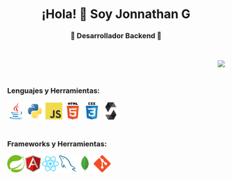 <h1 align="center">¡Hola! 👋 Soy Jonnathan G</h1>
<h3 align="center">🌟 Desarrollador Backend 🌟</h3>
<br>
<p>
  <img align="right" src="https://as1.ftcdn.net/v2/jpg/03/52/39/00/1000_F_352390061_Bem8aYkzfGhIObTC4fXhf0PmKQjWM1wN.jpg" />
</p>
<br>
<h3 align="left"><br>Lenguajes y Herramientas:</h3>
<div style="display: inline-block;">
  <img src="https://raw.githubusercontent.com/devicons/devicon/master/icons/java/java-original.svg" alt="java"
    width="40" height="40" title="Java" /> <!-- Java logo -->
  <img src="https://raw.githubusercontent.com/devicons/devicon/master/icons/python/python-original.svg" alt="python"
    width="40" height="40" title="Python" /> <!-- Python logo -->
  <img src="https://raw.githubusercontent.com/devicons/devicon/master/icons/javascript/javascript-original.svg"
    alt="javascript" width="40" height="40" title="JavaScript" /> <!-- JavaScript logo -->
  <img src="https://raw.githubusercontent.com/devicons/devicon/master/icons/html5/html5-original-wordmark.svg"
    alt="html5" width="40" height="40" title="HTML" /> <!-- HTML logo -->
  <img src="https://raw.githubusercontent.com/devicons/devicon/master/icons/css3/css3-original-wordmark.svg" alt="css3"
    width="40" height="40" title="CSS" /> <!-- CSS logo -->
  <img src="https://raw.githubusercontent.com/devicons/devicon/master/icons/solidity/solidity-original.svg" alt="solidity"
    width="40" height="40" title="Solidity" /> <!-- Solidity logo -->
</div>
<h3 align="left"><br>Frameworks y Herramientas:</h3>
<div style="display: flex;">
  <img src="https://raw.githubusercontent.com/devicons/devicon/master/icons/spring/spring-original.svg" alt="spring"
    width="40" height="40" title="Spring" /> <!-- Spring logo -->
  <img src="https://raw.githubusercontent.com/devicons/devicon/master/icons/angularjs/angularjs-original.svg"
    alt="angular" width="40" height="40" title="Angular" /> <!-- Angular logo -->
  <img src="https://raw.githubusercontent.com/devicons/devicon/master/icons/react/react-original.svg" alt="react"
    width="40" height="40" title="React" /> <!-- React logo -->
  <img src="https://raw.githubusercontent.com/devicons/devicon/master/icons/mysql/mysql-original.svg" alt="mysql"
    width="40" height="40" title="MySQL" /> <!-- MySQL logo -->
  <img src="https://raw.githubusercontent.com/devicons/devicon/master/icons/mongodb/mongodb-original.svg" alt="mongodb"
    width="40" height="40" title="MongoDB" /> <!-- MongoDB logo -->
  <img src="https://raw.githubusercontent.com/devicons/devicon/master/icons/git/git-original.svg" alt="git"
    width="40" height="40" title="Git" /> <!-- Git logo -->
</div>

